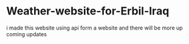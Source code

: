 # Weather-website-for-Erbil-Iraq
i made this website using api form a website and there will be more up coming updates
